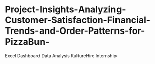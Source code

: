 # Project-Insights-Analyzing-Customer-Satisfaction-Financial-Trends-and-Order-Patterns-for-PizzaBun-
Excel Dashboard Data Analysis KultureHire Internship
